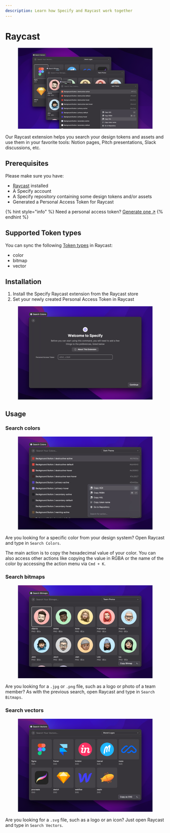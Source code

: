 ```yaml
---
description: Learn how Specify and Raycast work together
---
```


# Raycast

<figure><img src="../front/documentation/.gitbook/assets/specify-raycast-extension.jpg" alt=""><figcaption></figcaption></figure>

Our Raycast extension helps you search your design tokens and assets and use them in your favorite tools: Notion pages, Pitch presentations, Slack discussions, etc.

## Prerequisites

Please make sure you have:

* [Raycast](https://raycast.so/) installed
* A Specify account
* A Specify repository containing some design tokens and/or assets
* Generated a Personal Access Token for Raycast

{% hint style="info" %}
Need a personal access token? [Generate one ↗](https://specifyapp.com/user/personal-access-tokens)
{% endhint %}

## Supported Token types

You can sync the following [Token types](../concepts/token-types.md) in Raycast:

* color
* bitmap
* vector

## Installation

1. Install the Specify Raycast extension from the Raycast store
2. Set your newly created Personal Access Token in Raycast

<figure><img src="../front/documentation/.gitbook/assets/raycast-extension-login.jpg" alt=""><figcaption></figcaption></figure>

## Usage

### Search colors

<figure><img src="../front/documentation/.gitbook/assets/raycast-extension-colors.jpg" alt=""><figcaption></figcaption></figure>

Are you looking for a specific color from your design system? Open Raycast and type in `Search Colors`.

The main action is to copy the hexadecimal value of your color. You can also access other actions like copying the value in RGBA or the name of the color by accessing the action menu via `Cmd + K`.

### Search bitmaps

<figure><img src="../front/documentation/.gitbook/assets/raycast-extension-bitmaps.jpg" alt=""><figcaption></figcaption></figure>

Are you looking for a `.jpg` or `.png` file, such as a logo or photo of a team member? As with the previous search, open Raycast and type in `Search Bitmaps`.

### Search vectors

<figure><img src="../front/documentation/.gitbook/assets/raycast-extension-vectors.jpg" alt=""><figcaption></figcaption></figure>

Are you looking for a `.svg` file, such as a logo or an icon? Just open Raycast and type in `Search Vectors`.

